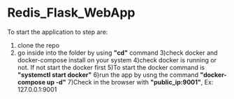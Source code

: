 # Redis_Flask_WebApp
To start the application to step are:
1) clone the repo
2) go inside into the folder by using **"cd"** command 
3)check docker and docker-compose install on your system
4)check docker is running or not. If not start the docker first 
5)To start the docker command is **"systemctl start docker"**
6)run the app by usng the command **"docker-compose up -d"**
7)Check in the browser with **"public_ip:9001"**, Ex: 127.0.0.1:9001